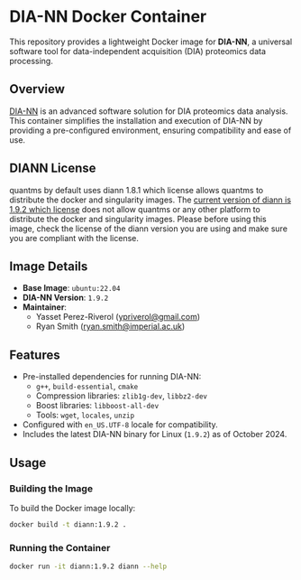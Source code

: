# DIA-NN Docker Container

This repository provides a lightweight Docker image for **DIA-NN**, a universal software tool for data-independent acquisition (DIA) proteomics data processing.

## **Overview**

[DIA-NN](https://github.com/vdemichev/DiaNN) is an advanced software solution for DIA proteomics data analysis. This container simplifies the installation and execution of DIA-NN by providing a pre-configured environment, ensuring compatibility and ease of use.

## **DIANN License**

quantms by default uses diann 1.8.1 which license allows quantms to distribute the docker and singularity images. The [current version of diann is 1.9.2 which license](diann-1.9.2/DIANN1.9.2-LICENSE.txt) does not allow quantms or any other platform to distribute the docker and singularity images. Please before using this image, check the license of the diann version you are using and make sure you are compliant with the license.

## **Image Details**

- **Base Image**: `ubuntu:22.04`
- **DIA-NN Version**: `1.9.2`
- **Maintainer**: 
  - Yasset Perez-Riverol ([ypriverol@gmail.com](mailto:ypriverol@gmail.com))
  - Ryan Smith ([ryan.smith@imperial.ac.uk](ryan.smith@imperial.ac.uk))

## **Features**

- Pre-installed dependencies for running DIA-NN:
  - `g++`, `build-essential`, `cmake`
  - Compression libraries: `zlib1g-dev`, `libbz2-dev`
  - Boost libraries: `libboost-all-dev`
  - Tools: `wget`, `locales`, `unzip`
- Configured with `en_US.UTF-8` locale for compatibility.
- Includes the latest DIA-NN binary for Linux (`1.9.2`) as of October 2024.

## **Usage**

### **Building the Image**

To build the Docker image locally:

```bash
docker build -t diann:1.9.2 .
```

### **Running the Container**

```bash
docker run -it diann:1.9.2 diann --help
```
